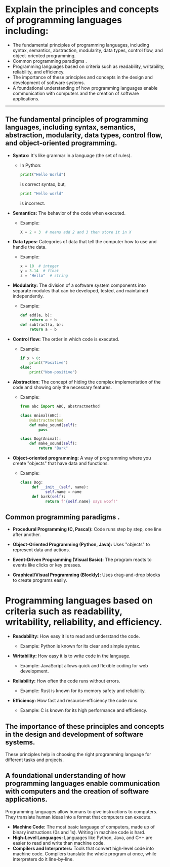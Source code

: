 # Explain the principles and concepts of programming languages including:
- The fundamental principles of programming languages, including syntax, semantics, abstraction, modularity, data types, control flow, and object-oriented programming.
- Common programming paradigms .
- Programming languages based on criteria such as readability, writability, reliability, and efficiency.
- The importance of these principles and concepts in the design and development of software systems.
- A foundational understanding of how programming languages enable communication with computers and the creation of software applications.

---
## The fundamental principles of programming languages, including syntax, semantics, abstraction, modularity, data types, control flow, and object-oriented programming.
- **Syntax:** It's like grammar in a language (the set of rules). 
    - In Python:
        ```python
        print("Hello World")
        ```
        is correct syntax, but,
        ```python
        print "Hello world"
        ```
        is incorrect.

- **Semantics:** The behavior of the code when executed.
    - Example:
        ```python
        X = 2 + 3  # means add 2 and 3 then store it in X
- **Data types:** Categories of data that tell the computer how to use and handle the data.
    - Example:
        ```python
        x = 10  # integer
        y = 3.14  # float
        z = "Hello"  # string
        ```
- **Modularity:** The division of a software system components into separate modules that can be developed, tested, and maintained independently.
   - Example:
        ```python
        def add(a, b):
            return a + b
        def subtract(a, b):
            return a - b
- **Control flow:** The order in which code is executed.
    - Example:
        ```python
        if x > 0:
            print("Positive")
        else:
            print("Non-positive")
        ```

- **Abstraction:** The concept of hiding the complex implementation of the code and showing only the necessary features.
    - Example:
        ```python
        from abc import ABC, abstractmethod

        class Animal(ABC):
            @abstractmethod
            def make_sound(self):
                pass

        class Dog(Animal):
            def make_sound(self):
                return "Bark"
        ```

- **Object-oriented programming:** A way of programming where you create "objects" that have data and functions. 
    - Example:
         ```python
         class Dog:
              def __init__(self, name):
                    self.name = name
              def bark(self):
                    return f"{self.name} says woof!"
         ```

## Common programming paradigms .
- **Procedural Programming (C, Pascal):** Code runs step by step, one line after another.

- **Object-Oriented Programming (Python, Java):** Uses "objects" to represent data and actions.

- **Event-Driven Programming (Visual Basic):** The program reacts to events like clicks or key presses.

- **Graphical/Visual Programming (Blockly):** Uses drag-and-drop blocks to create programs easily.


# Programming languages based on criteria such as readability, writability, reliability, and efficiency.

- **Readability:** How easy it is to read and understand the code.
    - Example: Python is known for its clear and simple syntax.

- **Writability:** How easy it is to write code in the language.
    - Example: JavaScript allows quick and flexible coding for web development.

- **Reliability:** How often the code runs without errors.
    - Example: Rust is known for its memory safety and reliability.

- **Efficiency:** How fast and resource-efficiency the code runs.
    - Example: C is known for its high performance and efficiency.

## The importance of these principles and concepts in the design and development of software systems.

These principles help in choosing the right programming language for different tasks and projects.

## A foundational understanding of how programming languages enable communication with computers and the creation of software applications.

Programming languages allow humans to give instructions to computers. They translate human ideas into a format that computers can execute.
- **Machine Code:** The most basic language of computers, made up of binary instructions (0s and 1s). Writing in machine code is hard.
- **High-Level Languages:** Languages like Python, Java, and C++ are easier to read and write than machine code.
- **Compilers and Interpreters:** Tools that convert high-level code into machine code. Compilers translate the whole program at once, while interpreters do it line-by-line.